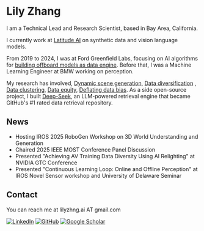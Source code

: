 # Lily Zhang

I am a Technical Lead and Research Scientist, based in Bay Area, California.

I currently work at [Latitude AI](https://lat.ai/) on synthetic data and vision language models.

From 2019 to 2024, I was at Ford Greenfield Labs, focusing on AI algorithms for [building offboard models as data engine](https://www.linkedin.com/pulse/from-lab-road-turning-self-driving-research-production-zhang/?trackingId=eV%2FKTo9HTx6STl2nFehbLA%3D%3D). Before that, I was a Machine Learning Engineer at BMW working on perception.

My research has involved, [Dynamic scene generation](https://arxiv.org/abs/2412.15447), [Data diversification](https://openaccess.thecvf.com/content/CVPR2022/papers/Zhang_SIMBAR_Single_Image-Based_Scene_Relighting_for_Effective_Data_Augmentation_for_CVPR_2022_paper.pdf)
, [Data clustering](https://openaccess.thecvf.com/content/CVPR2022W/VDU/papers/Jaipuria_deepPIC_Deep_Perceptual_Image_Clustering_for_Identifying_Bias_in_Vision_CVPRW_2022_paper.pdf), [Data equity](https://openaccess.thecvf.com/content/ICCV2023W/OODCV/papers/Shrivastava_DatasetEquity_Are_All_Samples_Created_Equal_In_The_Quest_For_ICCVW_2023_paper.pdf), [Deflating data bias](https://openaccess.thecvf.com/content_CVPRW_2020/papers/w45/Jaipuria_Deflating_Dataset_Bias_Using_Synthetic_Data_Augmentation_CVPRW_2020_paper.pdf). As a side open-source project, I built [Deep-Seek](https://github.com/dzhng/deep-seek), an LLM-powered retrieval engine that became GitHub's #1 rated data retrieval repository.

## News

- Hosting IROS 2025 RoboGen Workshop on 3D World Understanding and Generation
- Chaired 2025 IEEE MOST Conference Panel Discussion
- Presented "Achieving AV Training Data Diversity Using AI Relighting" at NVIDIA GTC Conference
- Presented "Continuous Learning Loop: Online and Offline Perception" at IROS Novel Sensor workshop and University of Delaware Seminar

## Contact

You can reach me at lilyzhng.ai AT gmail.com

[![LinkedIn](https://img.shields.io/badge/LinkedIn-0077B5?style=for-the-badge&logo=linkedin)](https://www.linkedin.com/in/lilyzhng/)
[![GitHub](https://img.shields.io/badge/GitHub-100000?style=for-the-badge&logo=github&logoColor=white)](https://github.com/lilyzhng)
[![Google Scholar](https://img.shields.io/badge/Google_Scholar-4285F4?style=for-the-badge&logo=google-scholar&logoColor=white)](https://scholar.google.com/citations?user=la-Mx-UAAAAJ)